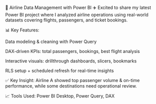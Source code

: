 🎯 Airline Data Management with Power BI ✈️
Excited to share my latest Power BI project where I analyzed airline operations using real-world datasets covering flights, passengers, and ticket bookings.

📊 Key Features:

Data modeling & cleaning with Power Query

DAX-driven KPIs: total passengers, bookings, best flight analysis

Interactive visuals: drillthrough dashboards, slicers, bookmarks

RLS setup + scheduled refresh for real-time insights

✅ Key Insight: Airline A showed top passenger volume & on-time performance, while some destinations need operational review.

📈 Tools Used: Power BI Desktop, Power Query, DAX
